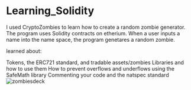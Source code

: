 # Learning_Solidity
I used CryptoZombies to learn how to create a random zombie generator. The program uses Solidity contracts on etherium. When a user inputs a name into the name space, the program genetares a random zombie.

learned about:

Tokens, the ERC721 standard, and tradable assets/zombies
Libraries and how to use them
How to prevent overflows and underflows using the SafeMath library
Commenting your code and the natspec standard
![zombiesdeck](https://github.com/user-attachments/assets/ac582f3f-f2dc-4df6-99e6-ce3cf1db46bb)
